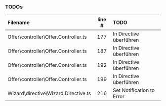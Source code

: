 ### TODOs
| Filename | line # | TODO
|:------|:------:|:------
| Offer\controller\Offer.Controller.ts | 177 | In Directive überführen
| Offer\controller\Offer.Controller.ts | 187 | In Directive überführen
| Offer\controller\Offer.Controller.ts | 192 | In Directive überführen
| Offer\controller\Offer.Controller.ts | 199 | In Directive überführen
| Wizard\directive\Wizard.Directive.ts | 216 | Set Notification to Error